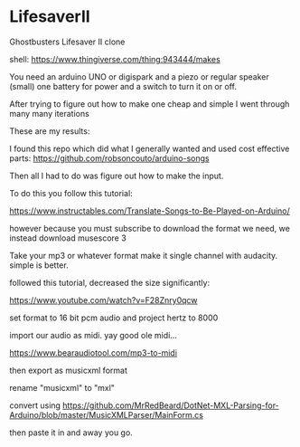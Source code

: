 # LifesaverII
Ghostbusters Lifesaver II clone

shell:
https://www.thingiverse.com/thing:943444/makes

You need an arduino UNO or digispark and a piezo or regular speaker (small)
one battery for power and a switch to turn it on or off.



After trying to figure out how to make one cheap and simple I went through many many iterations

These are my results:

I found this repo which did what I generally wanted and used cost effective parts: https://github.com/robsoncouto/arduino-songs

Then all I had to do was figure out how to make the input.

To do this you follow this tutorial:

https://www.instructables.com/Translate-Songs-to-Be-Played-on-Arduino/

however because you must subscribe to download the format we need, we instead download musescore 3

Take your mp3 or whatever format make it single channel with audacity. simple is better. 

followed this tutorial, decreased the size significantly:

https://www.youtube.com/watch?v=F28Znry0qcw

set format to 16 bit pcm audio  and project hertz to 8000

import our audio as midi. yay good ole midi...

https://www.bearaudiotool.com/mp3-to-midi

then export as musicxml format 

rename "musicxml" to "mxl"

convert using https://github.com/MrRedBeard/DotNet-MXL-Parsing-for-Arduino/blob/master/MusicXMLParser/MainForm.cs

then paste it in and away you go.
